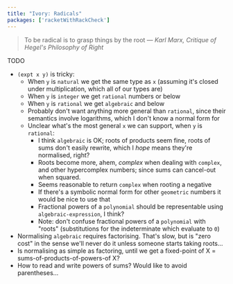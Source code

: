 ```yaml
---
title: "Ivory: Radicals"
packages: ['racketWithRackCheck']
---
```


> To be radical is to grasp things by the root
— <cite>Karl Marx, *Critique of Hegel's Philosophy of Right*</cite>

TODO

 - `(expt x y)` is tricky:
   - When `y` is `natural` we get the same type as `x` (assuming it's closed
     under multiplication, which all of our types are)
   - When `y` is `integer` we get `rational` numbers or below
   - When `y` is `rational` we get `algebraic` and below
   - Probably don't want anything more general than `rational`, since their
     semantics involve logarithms, which I don't know a normal form for
   - Unclear what's the most general `x` we can support, when `y` is `rational`:
     - I think `algebraic` is OK; roots of products seem fine, roots of sums
       don't easily rewrite, which I *hope* means they're normalised, right?
     - Roots become more, ahem, *complex* when dealing with `complex`, and other
       hypercomplex numbers; since sums can cancel-out when squared.
     - Seems reasonable to return `complex` when rooting a negative
     - If there's a symbolic normal form for other `geometric` numbers it would
       be nice to use that
     - Fractional powers of a `polynomial` should be representable using
       `algebraic-expression`, I think?
     - Note: don't confuse fractional powers of a `polynomial` with "roots"
       (substitutions for the indeterminate which evaluate to `0`)
 - Normalising `algebraic` requires factorising. That's slow, but is "zero cost"
   in the sense we'll never do it unless someone starts taking roots...
 - Is normalising as simple as factoring, until we get a fixed-point of
   X = sums-of-products-of-powers-of X?
 - How to read and write powers of sums? Would like to avoid parentheses...
